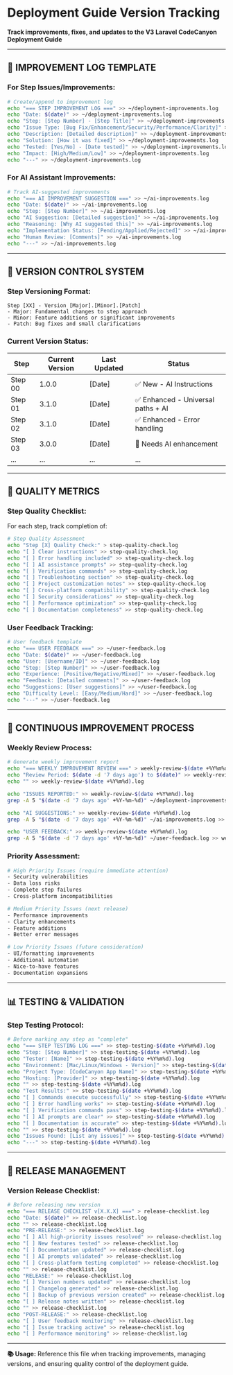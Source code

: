 # Deployment Guide Version Tracking

**Track improvements, fixes, and updates to the V3 Laravel CodeCanyon Deployment Guide**

---

## **📝 IMPROVEMENT LOG TEMPLATE**

### **For Step Issues/Improvements:**

```bash
# Create/append to improvement log
echo "=== STEP IMPROVEMENT LOG ===" >> ~/deployment-improvements.log
echo "Date: $(date)" >> ~/deployment-improvements.log
echo "Step: [Step Number] - [Step Title]" >> ~/deployment-improvements.log
echo "Issue Type: [Bug Fix/Enhancement/Security/Performance/Clarity]" >> ~/deployment-improvements.log
echo "Description: [Detailed description]" >> ~/deployment-improvements.log
echo "Solution: [How it was fixed]" >> ~/deployment-improvements.log
echo "Tested: [Yes/No] - [Date tested]" >> ~/deployment-improvements.log
echo "Impact: [High/Medium/Low]" >> ~/deployment-improvements.log
echo "---" >> ~/deployment-improvements.log
```

### **For AI Assistant Improvements:**

```bash
# Track AI-suggested improvements
echo "=== AI IMPROVEMENT SUGGESTION ===" >> ~/ai-improvements.log
echo "Date: $(date)" >> ~/ai-improvements.log
echo "Step: [Step Number]" >> ~/ai-improvements.log
echo "AI Suggestion: [Detailed suggestion]" >> ~/ai-improvements.log
echo "Reasoning: [Why AI suggested this]" >> ~/ai-improvements.log
echo "Implementation Status: [Pending/Applied/Rejected]" >> ~/ai-improvements.log
echo "Human Review: [Comments]" >> ~/ai-improvements.log
echo "---" >> ~/ai-improvements.log
```

---

## **🔄 VERSION CONTROL SYSTEM**

### **Step Versioning Format:**

```
Step [XX] - Version [Major].[Minor].[Patch]
- Major: Fundamental changes to step approach
- Minor: Feature additions or significant improvements
- Patch: Bug fixes and small clarifications
```

### **Current Version Status:**

| Step | Current Version | Last Updated | Status |
|------|----------------|--------------|---------|
| Step 00 | 1.0.0 | [Date] | ✅ New - AI Instructions |
| Step 01 | 3.1.0 | [Date] | ✅ Enhanced - Universal paths + AI |
| Step 02 | 3.1.0 | [Date] | ✅ Enhanced - Error handling |
| Step 03 | 3.0.0 | [Date] | 📝 Needs AI enhancement |
| ... | ... | ... | ... |

---

## **🎯 QUALITY METRICS**

### **Step Quality Checklist:**

For each step, track completion of:

```bash
# Step Quality Assessment
echo "Step [X] Quality Check:" > step-quality-check.log
echo "[ ] Clear instructions" >> step-quality-check.log
echo "[ ] Error handling included" >> step-quality-check.log
echo "[ ] AI assistance prompts" >> step-quality-check.log
echo "[ ] Verification commands" >> step-quality-check.log
echo "[ ] Troubleshooting section" >> step-quality-check.log
echo "[ ] Project customization notes" >> step-quality-check.log
echo "[ ] Cross-platform compatibility" >> step-quality-check.log
echo "[ ] Security considerations" >> step-quality-check.log
echo "[ ] Performance optimization" >> step-quality-check.log
echo "[ ] Documentation completeness" >> step-quality-check.log
```

### **User Feedback Tracking:**

```bash
# User feedback template
echo "=== USER FEEDBACK ===" >> ~/user-feedback.log
echo "Date: $(date)" >> ~/user-feedback.log
echo "User: [Username/ID]" >> ~/user-feedback.log
echo "Step: [Step Number]" >> ~/user-feedback.log
echo "Experience: [Positive/Negative/Mixed]" >> ~/user-feedback.log
echo "Feedback: [Detailed comments]" >> ~/user-feedback.log
echo "Suggestions: [User suggestions]" >> ~/user-feedback.log
echo "Difficulty Level: [Easy/Medium/Hard]" >> ~/user-feedback.log
echo "---" >> ~/user-feedback.log
```

---

## **🔧 CONTINUOUS IMPROVEMENT PROCESS**

### **Weekly Review Process:**

```bash
# Generate weekly improvement report
echo "=== WEEKLY IMPROVEMENT REVIEW ===" > weekly-review-$(date +%Y%m%d).log
echo "Review Period: $(date -d '7 days ago') to $(date)" >> weekly-review-$(date +%Y%m%d).log
echo "" >> weekly-review-$(date +%Y%m%d).log

echo "ISSUES REPORTED:" >> weekly-review-$(date +%Y%m%d).log
grep -A 5 "$(date -d '7 days ago' +%Y-%m-%d)" ~/deployment-improvements.log >> weekly-review-$(date +%Y%m%d).log

echo "AI SUGGESTIONS:" >> weekly-review-$(date +%Y%m%d).log
grep -A 5 "$(date -d '7 days ago' +%Y-%m-%d)" ~/ai-improvements.log >> weekly-review-$(date +%Y%m%d).log

echo "USER FEEDBACK:" >> weekly-review-$(date +%Y%m%d).log
grep -A 5 "$(date -d '7 days ago' +%Y-%m-%d)" ~/user-feedback.log >> weekly-review-$(date +%Y%m%d).log
```

### **Priority Assessment:**

```bash
# High Priority Issues (require immediate attention)
- Security vulnerabilities
- Data loss risks
- Complete step failures
- Cross-platform incompatibilities

# Medium Priority Issues (next release)
- Performance improvements
- Clarity enhancements
- Feature additions
- Better error messages

# Low Priority Issues (future consideration)
- UI/formatting improvements
- Additional automation
- Nice-to-have features
- Documentation expansions
```

---

## **📊 TESTING & VALIDATION**

### **Step Testing Protocol:**

```bash
# Before marking any step as "complete"
echo "=== STEP TESTING LOG ===" >> step-testing-$(date +%Y%m%d).log
echo "Step: [Step Number]" >> step-testing-$(date +%Y%m%d).log
echo "Tester: [Name]" >> step-testing-$(date +%Y%m%d).log
echo "Environment: [Mac/Linux/Windows - Version]" >> step-testing-$(date +%Y%m%d).log
echo "Project Type: [CodeCanyon App Name]" >> step-testing-$(date +%Y%m%d).log
echo "Hosting: [Provider]" >> step-testing-$(date +%Y%m%d).log
echo "" >> step-testing-$(date +%Y%m%d).log
echo "Test Results:" >> step-testing-$(date +%Y%m%d).log
echo "[ ] Commands execute successfully" >> step-testing-$(date +%Y%m%d).log
echo "[ ] Error handling works" >> step-testing-$(date +%Y%m%d).log
echo "[ ] Verification commands pass" >> step-testing-$(date +%Y%m%d).log
echo "[ ] AI prompts are clear" >> step-testing-$(date +%Y%m%d).log
echo "[ ] Documentation is accurate" >> step-testing-$(date +%Y%m%d).log
echo "" >> step-testing-$(date +%Y%m%d).log
echo "Issues Found: [List any issues]" >> step-testing-$(date +%Y%m%d).log
echo "---" >> step-testing-$(date +%Y%m%d).log
```

---

## **🚀 RELEASE MANAGEMENT**

### **Version Release Checklist:**

```bash
# Before releasing new version
echo "=== RELEASE CHECKLIST v[X.X.X] ===" > release-checklist.log
echo "Date: $(date)" >> release-checklist.log
echo "" >> release-checklist.log
echo "PRE-RELEASE:" >> release-checklist.log
echo "[ ] All high-priority issues resolved" >> release-checklist.log
echo "[ ] New features tested" >> release-checklist.log
echo "[ ] Documentation updated" >> release-checklist.log
echo "[ ] AI prompts validated" >> release-checklist.log
echo "[ ] Cross-platform testing completed" >> release-checklist.log
echo "" >> release-checklist.log
echo "RELEASE:" >> release-checklist.log
echo "[ ] Version numbers updated" >> release-checklist.log
echo "[ ] Changelog generated" >> release-checklist.log
echo "[ ] Backup of previous version created" >> release-checklist.log
echo "[ ] Release notes written" >> release-checklist.log
echo "" >> release-checklist.log
echo "POST-RELEASE:" >> release-checklist.log
echo "[ ] User feedback monitoring" >> release-checklist.log
echo "[ ] Issue tracking active" >> release-checklist.log
echo "[ ] Performance monitoring" >> release-checklist.log
```

---

**📚 Usage:** Reference this file when tracking improvements, managing versions, and ensuring quality control of the deployment guide.
